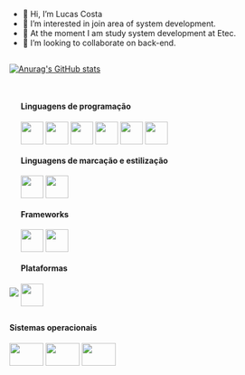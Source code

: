 - 👋 Hi, I’m Lucas Costa
- 👀 I’m interested in join area of system development.
- 🌱 At the moment I am study system development at Etec.
- 🖤 I’m looking to collaborate on back-end.

##

[![Anurag's GitHub stats](https://github-readme-stats.vercel.app/api?username=LucasCosta0011&theme=dark&show_icons=true)](https://github.com/LucasCosta0011/LucasCosta0011)

##

<img src="https://github-readme-stats.vercel.app/api/top-langs/?username=lucascosta0011&theme=blue-green">



<div style="display: inline-block;">
  

  
  <h4>Linguagens de programação</h4>
  
  <img align="center" width="40" height="40" rel="logo-typescript"  src="https://cdn.jsdelivr.net/gh/devicons/devicon/icons/typescript/typescript-original.svg" />     
  <img align="center" width="40" height="40" rel="logo-javascript" src="https://cdn.jsdelivr.net/gh/devicons/devicon/icons/javascript/javascript-original.svg">
    <img align="center" width="40" height="40" rel="logo-java" src="https://cdn.jsdelivr.net/gh/devicons/devicon/icons/java/java-original.svg">
  <img align="center" width="40" height="40" rel="logo-php" src="https://cdn.jsdelivr.net/gh/devicons/devicon/icons/php/php-original.svg">
  <img align="center" width="40" height="40" rel="logo-csharp" src="https://cdn.jsdelivr.net/gh/devicons/devicon/icons/csharp/csharp-original.svg">
  <img align="center" width="40" height="40" rel="logo-mysql" src="https://cdn.jsdelivr.net/gh/devicons/devicon/icons/mysql/mysql-original.svg">
 
  <h4>Linguagens de marcação e estilização</h4>
  <img align="center" width="40" height="40" rel="logo-html" src="https://cdn.jsdelivr.net/gh/devicons/devicon/icons/html5/html5-original.svg">
  <img align="center" width="40" height="40" rel="logo-css" src="https://cdn.jsdelivr.net/gh/devicons/devicon/icons/css3/css3-original.svg">
  
  
  
  <h4>Frameworks</h4>
   <img align="center" width="40" height="40" rel="logo-typescript" src="https://cdn.jsdelivr.net/gh/devicons/devicon/icons/react/react-original.svg" />       
  <img align="center" width="40" height="40" rel="logo-bootstrap" src="https://cdn.jsdelivr.net/gh/devicons/devicon/icons/bootstrap/bootstrap-original.svg">
  
  <h4>Plataformas</h4>
  
  <img align="center" width="40" height="40" rel="logo-xamarin" src="https://cdn.jsdelivr.net/gh/devicons/devicon/icons/xamarin/xamarin-original.svg">
  
</div>

##

<h4>Sistemas operacionais</h4>
<div>
  
  <img align="center" width="60" height="40" rel="logo-debian" src="https://cdn.jsdelivr.net/gh/devicons/devicon/icons/debian/debian-original.svg" />
  <img align="center" width="60" height="40" rel="logo-bootstrap" src="https://img.shields.io/badge/Linux-FCC624?style=for-the-badge&logo=linux&logoColor=black">
  <img align="center" width="60" height="40" rel="logo-bootstrap" src="https://img.shields.io/badge/Windows-0078D6?style=for-the-badge&logo=windows&logoColor=white">
</div>

